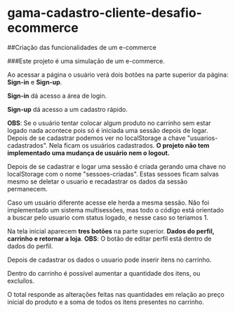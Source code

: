# gama-cadastro-cliente-desafio-ecommerce
##Criação das funcionalidades de um e-commerce

###Este projeto é uma simulação de um e-commerce.

Ao acessar a página o usuário verá dois botões na parte superior da página: **Sign-in** e **Sign-up**.

**Sign-in** dá acesso a área de login.

**Sign-up** dá acesso a um cadastro rápido.

**OBS**: Se o usuário tentar colocar algum produto no carrinho sem estar logado nada acontece pois só é iniciada uma sessão depois de logar.
Depois de se cadastrar podemos ver no localStorage a chave "usuarios-cadastrados". Nela ficam os usuários cadastrados.
**O projeto não tem implementado uma mudança de usuário nem o logout.**

Depois de se cadastrar e logar uma sessão é criada gerando uma chave no localStorage com o nome "sessoes-criadas".
Estas sessoes ficam salvas mesmo se deletar o usuario e recadastrar os dados da sessão permanecem.

Caso um usuário diferente acesse ele herda a mesma sessão. Não foi implementado um sistema multisessões, mas todo o código está orientado a buscar pelo usuario com status logado, e nesse caso so teriamos 1.

Na tela inicial aparecem **tres botões** na parte superior. **Dados do perfil, carrinho e retornar a loja**. 
**OBS**: O botão de editar perfil está dentro de dados do perfil.

Depois de cadastrar os dados o usuario pode inserir itens no carrinho.

Dentro do carrinho é possível aumentar a quantidade dos itens, ou excluílos.

O total responde as alterações feitas nas quantidades em relação ao preço inicial do produto e a soma de todos os itens presentes no carrinho.


